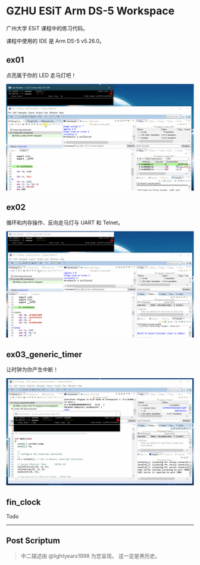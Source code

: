 # GZHU ESiT Arm DS-5 Workspace

广州大学 ESiT 课程中的练习代码。

课程中使用的 IDE 是 Arm DS-5 v5.26.0。

## ex01

点亮属于你的 LED 走马灯吧！

![ex01.gif](docs/ex01.gif)

## ex02

循环和内存操作、反向走马灯与 UART 和 Telnet。

![ex02.gif](docs/ex02.gif)

## ex03_generic_timer

让时钟为你产生中断！

![ex03.gif](docs/ex03.gif)

## fin_clock

Todo

---

## Post Scriptum

> 中二描述由 @lightyears1998 为您呈现。
> 这一定是黑历史。
